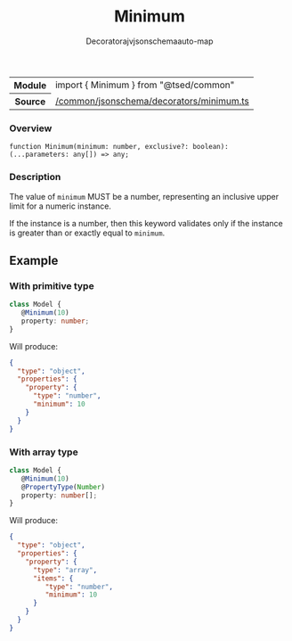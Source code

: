 
<header class="symbol-info-header"><h1 id="minimum">Minimum</h1><label class="symbol-info-type-label decorator">Decorator</label><label class="api-type-label ajv" title="ajv">ajv</label><label class="api-type-label jsonschema" title="jsonschema">jsonschema</label><label class="api-type-label auto-map" title="The data will be stored on the right place according to the type and collectionType (primitive or collection).">auto-map</label></header>
<!-- summary -->
<section class="symbol-info"><table class="is-full-width"><tbody><tr><th>Module</th><td><div class="lang-typescript"><span class="token keyword">import</span> { Minimum }&nbsp;<span class="token keyword">from</span>&nbsp;<span class="token string">"@tsed/common"</span></div></td></tr><tr><th>Source</th><td><a href="https://github.com/Romakita/ts-express-decorators/blob/v4.13.3/src//common/jsonschema/decorators/minimum.ts#L0-L0">/common/jsonschema/decorators/minimum.ts</a></td></tr></tbody></table></section>
<!-- overview -->


### Overview


<pre><code class="typescript-lang ">function <span class="token function">Minimum</span><span class="token punctuation">(</span>minimum<span class="token punctuation">:</span> <span class="token keyword">number</span><span class="token punctuation">,</span> exclusive?<span class="token punctuation">:</span> <span class="token keyword">boolean</span><span class="token punctuation">)</span><span class="token punctuation">:</span> <span class="token punctuation">(</span>...parameters<span class="token punctuation">:</span> <span class="token keyword">any</span><span class="token punctuation">[</span><span class="token punctuation">]</span><span class="token punctuation">)</span> => <span class="token keyword">any</span><span class="token punctuation">;</span></code></pre>


<!-- Parameters -->

<!-- Description -->


### Description

The value of `minimum` MUST be a number, representing an inclusive upper limit for a numeric instance.

If the instance is a number, then this keyword validates only if the instance is greater than or exactly equal to `minimum`.

## Example
### With primitive type

```typescript
class Model {
   @Minimum(10)
   property: number;
}
```

Will produce:

```json
{
  "type": "object",
  "properties": {
    "property": {
      "type": "number",
      "minimum": 10
    }
  }
}
```

### With array type

```typescript
class Model {
   @Minimum(10)
   @PropertyType(Number)
   property: number[];
}
```

Will produce:

```json
{
  "type": "object",
  "properties": {
    "property": {
      "type": "array",
      "items": {
         "type": "number",
         "minimum": 10
      }
    }
  }
}
```

<!-- Members -->

